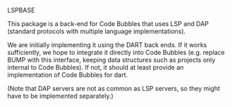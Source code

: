 LSPBASE

This package is a back-end for Code Bubbles that uses LSP and DAP (standard protocols with
multiple language implementations).

We are initially implementing it using the DART back ends.  If it works sufficiently, we
hope to integrate it directly into Code Bubbles (e.g. replace BUMP with this interface,
keeping data structures such as projects only internal to Code Bubbles).  If not, it
should at least provide an implementation of Code Bubbles for dart.

(Note that DAP servers are not as common as LSP servers, so they might have to be implemented
separately.)
